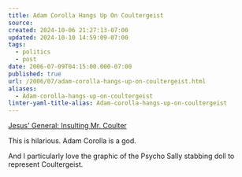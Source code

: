 ```yaml
---
title: Adam Corolla Hangs Up On Coultergeist
source: 
created: 2024-10-06 21:27:13-07:00
updated: 2024-10-10 14:59:09-07:00
tags:
  - politics
  - post
date: 2006-07-09T04:15:00.000-07:00
published: true
url: /2006/07/adam-corolla-hangs-up-on-coultergeist.html
aliases:
  - Adam-corolla-hangs-up-on-coultergeist
linter-yaml-title-alias: Adam-corolla-hangs-up-on-coultergeist
---
```



[Jesus' General: Insulting Mr. Coulter](http://patriotboy.blogspot.com/2006_07_09_patriotboy_archive.html#115242151294619949 "Jesus' General:  Insulting Mr. Coulter")  
  
This is hilarious. Adam Corolla is a god.  
  
And I particularly love the graphic of the Psycho Sally stabbing doll to represent Coultergeist.